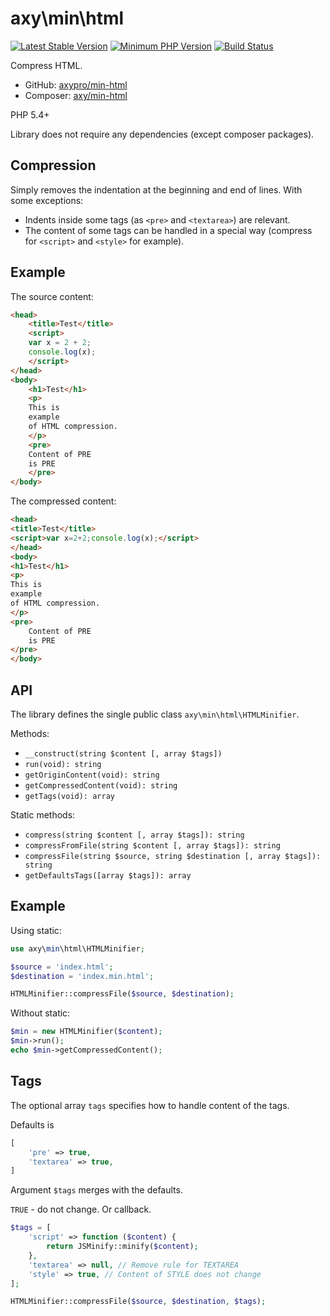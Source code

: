# axy\min\html

[![Latest Stable Version](https://img.shields.io/packagist/v/axy/min-html.svg?style=flat-square)](https://packagist.org/packages/axy/min-html)
[![Minimum PHP Version](https://img.shields.io/badge/php-%3E%3D%205.4-8892BF.svg?style=flat-square)](https://php.net/)
[![Build Status](https://img.shields.io/travis/axypro/min-html/master.svg?style=flat-square)](https://travis-ci.org/axypro/min-html)

Compress HTML.

* GitHub: [axypro/min-html](https://github.com/axypro/min-html)
* Composer: [axy/min-html](https://packagist.org/packages/axy/min-html)

PHP 5.4+

Library does not require any dependencies (except composer packages).

## Compression

Simply removes the indentation at the beginning and end of lines.
With some exceptions:

* Indents inside some tags (as `<pre>` and `<textarea>`) are relevant.
* The content of some tags can be handled in a special way (compress for `<script>` and `<style>` for example).

## Example

The source content:

```html
<head>
    <title>Test</title>
    <script>
    var x = 2 + 2;
    console.log(x);
    </script>
</head>
<body>
    <h1>Test</h1>
    <p>
    This is
    example
    of HTML compression.
    </p>
    <pre>
    Content of PRE
    is PRE
    </pre>
</body>
```

The compressed content:

```html
<head>
<title>Test</title>
<script>var x=2+2;console.log(x);</script>
</head>
<body>
<h1>Test</h1>
<p>
This is
example
of HTML compression.
</p>
<pre>
    Content of PRE
    is PRE
</pre>
</body>
```

## API

The library defines the single public class `axy\min\html\HTMLMinifier`.

Methods:

* `__construct(string $content [, array $tags])`
* `run(void): string`
* `getOriginContent(void): string`
* `getCompressedContent(void): string`
* `getTags(void): array`

Static methods:

* `compress(string $content [, array $tags]): string`
* `compressFromFile(string $content [, array $tags]): string`
* `compressFile(string $source, string $destination [, array $tags]): string`
* `getDefaultsTags([array $tags]): array`

## Example

Using static:

```php
use axy\min\html\HTMLMinifier;

$source = 'index.html';
$destination = 'index.min.html';

HTMLMinifier::compressFile($source, $destination);
```

Without static:

```php
$min = new HTMLMinifier($content);
$min->run();
echo $min->getCompressedContent();
```

## Tags

The optional array `tags` specifies how to handle content of the tags.

Defaults is

```php
[
    'pre' => true,
    'textarea' => true,
]
```

Argument `$tags` merges with the defaults.

`TRUE` - do not change.
Or callback.

```php
$tags = [
    'script' => function ($content) {
        return JSMinify::minify($content);
    },
    'textarea' => null, // Remove rule for TEXTAREA
    'style' => true, // Content of STYLE does not change
];

HTMLMinifier::compressFile($source, $destination, $tags);
```

